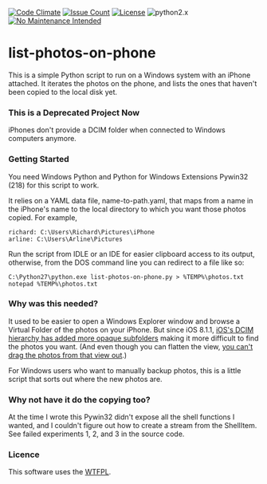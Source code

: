 [![Code Climate](https://codeclimate.com/github/dblume/list-photos-on-phone/badges/gpa.svg)](https://codeclimate.com/github/dblume/list-photos-on-phone)
[![Issue Count](https://codeclimate.com/github/dblume/list-photos-on-phone/badges/issue_count.svg)](https://codeclimate.com/github/dblume/list-photos-on-phone/issues)
[![License](https://img.shields.io/badge/license-WTFPL_license-blue.svg)](https://raw.githubusercontent.com/dblume/list-photos-on-phone/main/LICENSE.txt)
![python2.x](https://img.shields.io/badge/python-2.x-yellow.svg) [![No Maintenance Intended](https://unmaintained.tech/badge.svg)](https://unmaintained.tech/)
# list-photos-on-phone

This is a simple Python script to run on a Windows system with an iPhone attached. It iterates the photos on the phone, and lists the ones that haven't been copied to the local disk yet.

### This is a Deprecated Project Now

iPhones don't provide a DCIM folder when connected to Windows computers anymore.

### Getting Started

You need Windows Python and Python for Windows Extensions Pywin32 (218) for this script to work.

It relies on a YAML data file, name-to-path.yaml, that maps from a name in the iPhone's name to the local directory to which you want those photos copied.  For example,

    richard: C:\Users\Richard\Pictures\iPhone
    arline: C:\Users\Arline\Pictures

Run the script from IDLE or an IDE for easier clipboard access to its output, otherwise, from the DOS command line you can redirect to a file like so:

    C:\Python27\python.exe list-photos-on-phone.py > %TEMP%\photos.txt
    notepad %TEMP%\photos.txt

### Why was this needed?

It used to be easier to open a Windows Explorer window and browse a Virtual Folder of the photos on your iPhone. But since iOS 8.1.1, [iOS's DCIM hierarchy has added more opaque subfolders](https://www.facebook.com/photo.php?fbid=10152438909906561&set=a.395891001560.172294.687611560&type=1&theater) making it more difficult to find the photos you want. (And even though you can flatten the view, [you can't drag the photos from that view out](https://www.facebook.com/photo.php?fbid=10152446470656561&set=a.395891001560.172294.687611560&type=1&comment_id=10152467640501561&offset=0&total_comments=3).)

For Windows users who want to manually backup photos, this is a little script that sorts out where the new photos are.

### Why not have it do the copying too?

At the time I wrote this Pywin32 didn't expose all the shell functions I wanted, and I couldn't figure out how to create a stream from the ShellItem. See failed experiments 1, 2, and 3 in the source code.

### Licence

This software uses the [WTFPL](http://www.wtfpl.net/).

